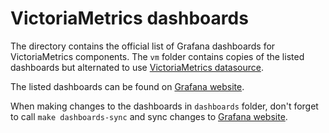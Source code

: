 # VictoriaMetrics dashboards

The directory contains the official list of Grafana dashboards for VictoriaMetrics components.
The `vm` folder contains copies of the listed dashboards but alternated to use 
[VictoriaMetrics datasource](https://github.com/aginetwork7/VictoriaMetrics-datasource).

The listed dashboards can be found on [Grafana website](https://grafana.com/orgs/victoriametrics/dashboards).

When making changes to the dashboards in `dashboards` folder, don't forget to call `make dashboards-sync`
and sync changes to [Grafana website](https://grafana.com/orgs/victoriametrics/dashboards).